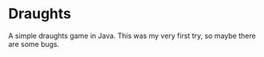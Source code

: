 # Draughts
A simple draughts game in Java. This was my very first try, so maybe there are some bugs.
